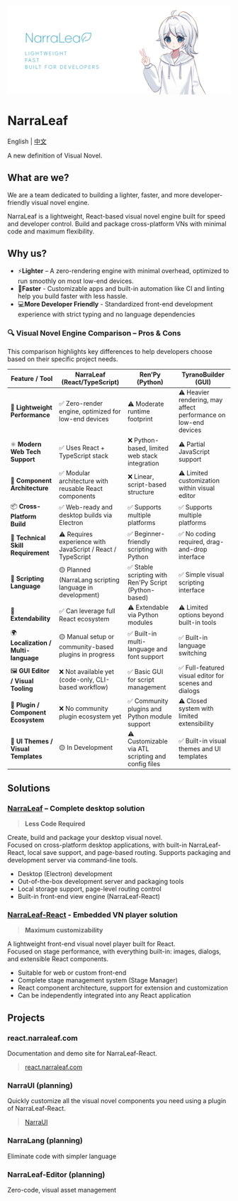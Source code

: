 <picture>
  <source media="(prefers-color-scheme: dark)" srcset="https://raw.githubusercontent.com/NarraLeaf/.github/refs/heads/master/doc/banner-md-transparent.png">
  <source media="(prefers-color-scheme: light)" srcset="https://raw.githubusercontent.com/NarraLeaf/.github/refs/heads/master/doc/banner-md-light.png">
  <img alt="Fallback image description" src="https://raw.githubusercontent.com/NarraLeaf/.github/refs/heads/master/doc/banner-md-light.png">
</picture>

# NarraLeaf

English | [中文](./README-zh.md)

A new definition of Visual Novel. 

## What are we?

We are a team dedicated to building a lighter, faster, and more developer-friendly visual novel engine.

NarraLeaf is a lightweight, React-based visual novel engine built for speed and developer control. Build and package cross-platform VNs with minimal code and maximum flexibility.

## Why us?

- ⚡**Lighter** – A zero-rendering engine with minimal overhead, optimized to run smoothly on most low-end devices.
- 🔧**Faster** - Customizable apps and built-in automation like CI and linting help you build faster with less hassle.
- 💻**More Developer Friendly** - Standardized front-end development experience with strict typing and no language dependencies

### 🔍 Visual Novel Engine Comparison – Pros & Cons

This comparison highlights key differences to help developers choose based on their specific project needs.

| Feature / Tool                          | **NarraLeaf (React/TypeScript)**                                | **Ren’Py (Python)**                                           | **TyranoBuilder (GUI)**                                        |
|----------------------------------------|------------------------------------------------------------------|----------------------------------------------------------------|----------------------------------------------------------------|
| 🚀 **Lightweight Performance**          | ✅ Zero-render engine, optimized for low-end devices             | ⚠️ Moderate runtime footprint                                  | ⚠️ Heavier rendering, may affect performance on low-end devices |
| ⚛️ **Modern Web Tech Support**          | ✅ Uses React + TypeScript stack                                 | ❌ Python-based, limited web stack integration                  | ⚠️ Partial JavaScript support                                   |
| 🧱 **Component Architecture**           | ✅ Modular architecture with reusable React components           | ❌ Linear, script-based structure                               | ⚠️ Limited customization within visual editor                   |
| 📦 **Cross-Platform Build**             | ✅ Web-ready and desktop builds via Electron                     | ✅ Supports multiple platforms                                  | ✅ Supports multiple platforms                                  |
| 🧠 **Technical Skill Requirement**      | ⚠️ Requires experience with JavaScript / React / TypeScript      | ✅ Beginner-friendly scripting with Python                      | ✅ No coding required, drag-and-drop interface                  |
| 💬 **Scripting Language**               | 🟡 Planned (NarraLang scripting language in development)         | ✅ Stable scripting with Ren'Py Script (Python-based)           | ✅ Simple visual scripting interface                            |
| 🧩 **Extendability**                    | ✅ Can leverage full React ecosystem                             | ⚠️ Extendable via Python modules                               | ⚠️ Limited options beyond built-in tools                        |
| 🌍 **Localization / Multi-language**    | 🟡 Manual setup or community-based plugins in progress           | ✅ Built-in multi-language and font support                     | ✅ Built-in language switching                                  |
| 🖼️ **GUI Editor / Visual Tooling**      | ❌ Not available yet (code-only, CLI-based workflow)             | ✅ Basic GUI for script management                              | ✅ Full-featured visual editor for scenes and dialogs           |
| 🧩 **Plugin / Component Ecosystem**     | ❌ No community plugin ecosystem yet                             | ✅ Community plugins and Python module support                  | ⚠️ Closed system with limited extensibility                     |
| 🎨 **UI Themes / Visual Templates**     | 🟡 In Development         | ⚠️ Customizable via ATL scripting and config files             | ✅ Built-in visual themes and UI templates                      |

## Solutions

### [NarraLeaf](https://github.com/NarraLeaf/NarraLeaf) – Complete desktop solution

> **Less Code Required**  

Create, build and package your desktop visual novel.  
Focused on cross-platform desktop applications, with built-in NarraLeaf-React, local save support, and page-based routing. Supports packaging and development server via command-line tools.

- Desktop (Electron) development
- Out-of-the-box development server and packaging tools
- Local storage support, page-level routing control
- Built-in front-end view engine (NarraLeaf-React)

### [NarraLeaf-React](https://github.com/NarraLeaf/narraleaf-react) - Embedded VN player solution

> **Maximum customizability**

A lightweight front-end visual novel player built for React.  
Focused on stage performance, with everything built-in: images, dialogs, and extensible React components.

- Suitable for web or custom front-end
- Complete stage management system (Stage Manager)
- React component architecture, support for extension and customization
- Can be independently integrated into any React application

## Projects

### react.narraleaf.com

Documentation and demo site for NarraLeaf-React.

> [react.narraleaf.com](https://react.narraleaf.com)

### NarraUI (planning)

Quickly customize all the visual novel components you need using a plugin of NarraLeaf-React.

> [NarraUI](https://github.com/NarraLeaf/NarraUI)

### NarraLang (planning)

Eliminate code with simpler language

### NarraLeaf-Editor (planning)

Zero-code, visual asset management

